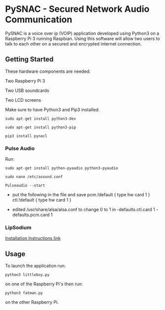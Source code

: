 # PySNAC - Secured Network Audio Communication

PySNAC is a voice over ip (VOIP) application developed using Python3 on a Raspberry Pi 3 running Raspbian.
Using this software will allow two users to talk to each other on a secured and encrypted internet connection.

## Getting Started

These hardware components are needed:

  Two Raspberry Pi 3

  Two USB soundcards

  Two LCD screens

Make sure to have Python3 and Pip3 installed.

    sudo apt-get install python3-dev

    sudo apt-get install python3-pip

    pip3 install pynacl


### Pulse Audio
Run:

    sudo apt-get install python-pyaudio python3-pyaudio

    sudo nano /etc/asound.conf

    Pulseaudio --start

  - put the following in the file and save pcm.!default { type hw card 1 } ctl.!default { type hw card 1 }

  - edited /usr/share/alsa/alsa.conf to change 0 to 1 in
        -defaults.ctl.card 1
        -defaults.pcm.card 1    


### LipSodium
[Installation Instructions link](https://https://download.libsodium.org/doc/installation/)


## Usage

To launch the application run:

    python3 littleboy.py

on one of the Raspberry Pi's then run:

    python3 fatman.py

on the other Raspberry Pi.

